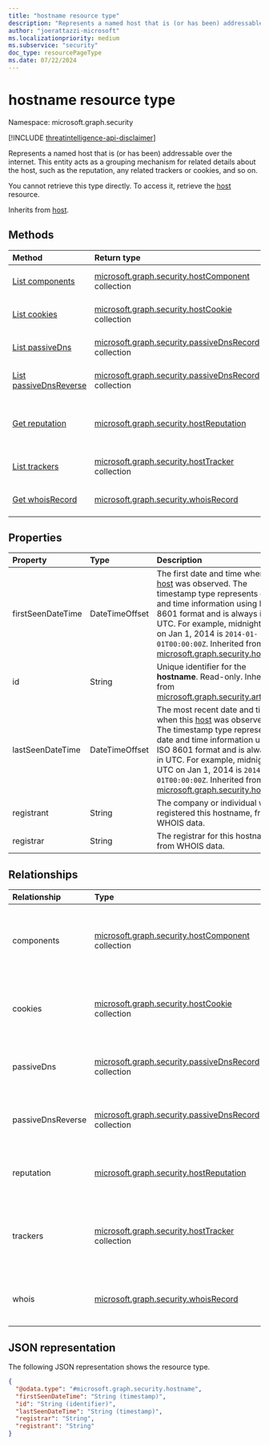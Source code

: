 ```yaml
---
title: "hostname resource type"
description: "Represents a named host that is (or has been) addressable over the internet"
author: "joerattazzi-microsoft"
ms.localizationpriority: medium
ms.subservice: "security"
doc_type: resourcePageType
ms.date: 07/22/2024
---
```


# hostname resource type

Namespace: microsoft.graph.security

[!INCLUDE [threatintelligence-api-disclaimer](../../includes/threatintelligence-api-disclaimer.md)]

Represents a named host that is (or has been) addressable over the internet. This entity acts as a grouping mechanism for related details about the host, such as the reputation, any related trackers or cookies, and so on.

You cannot retrieve this type directly. To access it, retrieve the [host](../resources/security-host.md) resource.

Inherits from [host](../resources/security-host.md).

## Methods

| Method                                                                   | Return type                                                                                       | Description                                                          |
| :----------------------------------------------------------------------- | :------------------------------------------------------------------------------------------------ | :------------------------------------------------------------------- |
| [List components](../api/security-host-list-components.md)               | [microsoft.graph.security.hostComponent](../resources/security-hostcomponent.md) collection       | Get a list of **hostComponent** resources.                           |
| [List cookies](../api/security-host-list-cookies.md)                     | [microsoft.graph.security.hostCookie](../resources/security-hostcookie.md) collection             | Get a list of **hostCookie** resources.                              |
| [List passiveDns](../api/security-host-list-passivedns.md)               | [microsoft.graph.security.passiveDnsRecord](../resources/security-passivednsrecord.md) collection | Get a list of **passiveDnsRecord** resources.                        |
| [List passiveDnsReverse](../api/security-host-list-passivednsreverse.md) | [microsoft.graph.security.passiveDnsRecord](../resources/security-passivednsrecord.md) collection | Get a list of **passiveDnsRecord** resources.                        |
| [Get reputation](../api/security-host-get-reputation.md)                 | [microsoft.graph.security.hostReputation](../resources/security-hostreputation.md)                | Get the properties and relationships of a **hostReputation** object. |
| [List trackers](../api/security-host-list-trackers.md)                   | [microsoft.graph.security.hostTracker](../resources/security-hosttracker.md) collection           | Get a list of **hostTracker** resources.                             |
| [Get whoisRecord](../api/security-whoisrecord-get.md)                    | [microsoft.graph.security.whoisRecord](../resources/security-whoisrecord.md)                      | Get the specified [whoisRecord](../resources/security-whoisrecord.md) resource. |

## Properties

| Property          | Type           | Description                                                                                                                                                                                                                                                                                                                                             |
| :---------------- | :------------- | :------------------------------------------------------------------------------------------------------------------------------------------------------------------------------------------------------------------------------------------------------------------------------------------------------------------------------------------------------ |
| firstSeenDateTime | DateTimeOffset | The first date and time when this [host](../resources/security-host.md) was observed. The timestamp type represents date and time information using ISO 8601 format and is always in UTC. For example, midnight UTC on Jan 1, 2014 is `2014-01-01T00:00:00Z`. Inherited from [microsoft.graph.security.host](../resources/security-host.md).       |
| id                | String         | Unique identifier for the **hostname**. Read-only. Inherited from [microsoft.graph.security.artifact](../resources/security-artifact.md).                                                                                                                                                                                                               |
| lastSeenDateTime  | DateTimeOffset | The most recent date and time when this [host](../resources/security-host.md) was observed. The timestamp type represents date and time information using ISO 8601 format and is always in UTC. For example, midnight UTC on Jan 1, 2014 is `2014-01-01T00:00:00Z`. Inherited from [microsoft.graph.security.host](../resources/security-host.md). |
| registrant        | String         | The company or individual who registered this hostname, from WHOIS data.                                                                                                                                                                                                                                                                                |
| registrar         | String         | The registrar for this hostname, from WHOIS data.                                                                                                                                                                                                                                                                                                       |

## Relationships

| Relationship      | Type                                                                                              | Description                                                                                                                               |
| :---------------- | :------------------------------------------------------------------------------------------------ | :---------------------------------------------------------------------------------------------------------------------------------------- |
| components        | [microsoft.graph.security.hostComponent](../resources/security-hostcomponent.md) collection       | The **hostComponents** that are associated with this host. Inherited from [host](../resources/security-host.md). |
| cookies           | [microsoft.graph.security.hostCookie](../resources/security-hostcookie.md) collection             | The **hostCookies** that are associated with this host. Inherited from [host](../resources/security-host.md).    |
| passiveDns        | [microsoft.graph.security.passiveDnsRecord](../resources/security-passivednsrecord.md) collection | Passive DNS retrieval about this host. Inherited from [host](../resources/security-host.md).                     |
| passiveDnsReverse | [microsoft.graph.security.passiveDnsRecord](../resources/security-passivednsrecord.md) collection | Reverse passive DNS retrieval about this host. Inherited from [host](../resources/security-host.md).             |
| reputation        | [microsoft.graph.security.hostReputation](../resources/security-hostreputation.md)                | Represents a calculated reputation of this host. Inherited from [host](../resources/security-host.md).           |
| trackers          | [microsoft.graph.security.hostTracker](../resources/security-hosttracker.md) collection           | The **hostTrackers** that are associated with this host. Inherited from [host](../resources/security-host.md).   |
| whois             | [microsoft.graph.security.whoisRecord](../resources/security-whoisrecord.md)                      | The most recent **whoisRecord** for this host. Inherited from [host](../resources/security-host.md).             |

## JSON representation

The following JSON representation shows the resource type.

<!-- {
  "blockType": "resource",
  "keyProperty": "id",
  "@odata.type": "microsoft.graph.security.hostname",
  "baseType": "microsoft.graph.security.host",
  "openType": false
}
-->

```json
{
  "@odata.type": "#microsoft.graph.security.hostname",
  "firstSeenDateTime": "String (timestamp)",
  "id": "String (identifier)",
  "lastSeenDateTime": "String (timestamp)",
  "registrar": "String",
  "registrant": "String"
}
```
